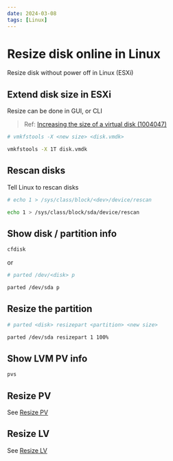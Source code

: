 ```yaml
---
date: 2024-03-08
tags: [Linux]
---
```


# Resize disk online in Linux

Resize disk without power off in Linux (ESXi)

<!--truncate-->

## Extend disk size in ESXi

Resize can be done in GUI, or CLI

> Ref: [Increasing the size of a virtual disk (1004047)](https://kb.vmware.com/s/article/1004047)

```sh
# vmkfstools -X <new size> <disk.vmdk>

vmkfstools -X 1T disk.vmdk
```

## Rescan disks

Tell Linux to rescan disks

```sh
# echo 1 > /sys/class/block/<dev>/device/rescan

echo 1 > /sys/class/block/sda/device/rescan
```

## Show disk / partition info

```sh
cfdisk
```

or

```sh
# parted /dev/<disk> p

parted /dev/sda p
```

## Resize the partition

```sh
# parted <disk> resizepart <partition> <new size>

parted /dev/sda resizepart 1 100%
```

## Show LVM PV info

```sh
pvs
```

## Resize PV

See [Resize PV](../../Linux/LVM/#resize-pv)

## Resize LV

See [Resize LV](../../Linux/LVM/#resize-lv)
